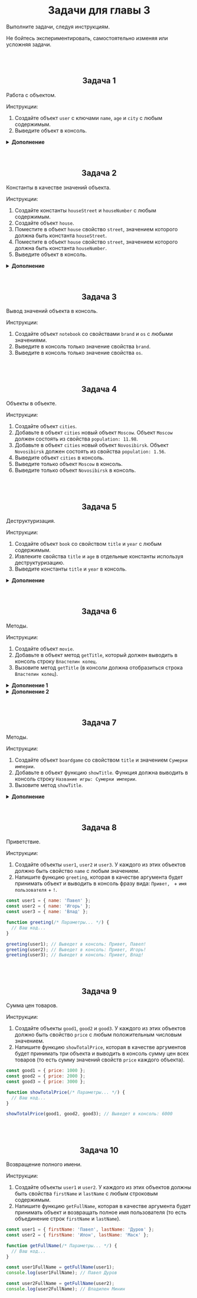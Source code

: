 <div align="center">

# Задачи для главы 3

</div>

Выполните задачи, следуя инструкциям.

Не бойтесь экспериментировать, самостоятельно изменяя или усложняя задачи.





<br />
<br />

<div align="center">

## Задача 1

</div>

Работа с объектом.

Инструкции:
1. Создайте объект `user` с ключами `name`, `age` и `city` с любым содержимым.
2. Выведите объект в консоль.

<details><summary><b>Дополнение</b></summary>
<p>

1. Добавьте в объект свойство `phone` со значением `+7 (123) 456 78-90`.
2. Измените значение свойства `age` на `21`.
3. Удалите свойство `city`.
4. Выведите объект в консоль.

</p>
</details>





<br />
<br />

<div align="center">

## Задача 2

</div>

Константы в качестве значений объекта.

Инструкции:
1. Создайте константы `houseStreet` и `houseNumber` с любым содержимым.
2. Создайте объект `house`.
3. Поместите в объект `house` свойство `street`, значением которого должна быть константа `houseStreet`.
4. Поместите в объект `house` свойство `street`, значением которого должна быть константа `houseNumber`.
5. Выведите объект в консоль.

<details><summary><b>Дополнение</b></summary>
<p>

1. Создайте переменную `key` со значением `wallColor`.
2. Поместите в объект `house` ключ, название которого должно быть такое же, как значение переменной `key` (значение самого свойства может быть любым).
3. Выведите объект в консоль.
4. Измените значение переменной `key` на `roofColor`.
5. Выведите объект в консоль.

</p>
</details>





<br />
<br />

<div align="center">

## Задача 3

</div>

Вывод значений объекта в консоль.

Инструкции:
1. Создайте объект `notebook` со свойствами `brand` и `os` с любыми значениями.
2. Выведите в консоль только значение свойства `brand`.
3. Выведите в консоль только значение свойства `os`.





<br />
<br />

<div align="center">

## Задача 4

</div>

Объекты в объекте.

Инструкции:
1. Создайте объект `cities`.
2. Добавьте в объект `cities` новый объект `Moscow`. Объект `Moscow` должен состоять из свойства `population: 11.98`.
3. Добавьте в объект `cities` новый объект `Novosibirsk`. Объект `Novosibirsk` должен состоять из свойства `population: 1.56`.
4. Выведите объект `cities` в консоль.
5. Выведите только объект `Moscow` в консоль.
6. Выведите только объект `Novosibirsk` в консоль.





<br />
<br />

<div align="center">

## Задача 5

</div>

Деструктуризация.

Инструкции:
1. Создайте объект `book` со свойством `title` и `year` с любым содержимым.
2. Извлеките свойства `title` и `age` в отдельные константы используя деструктуризацию.
3. Выведите константы `title` и `year` в консоль.

<details><summary><b>Дополнение</b></summary>
<p>

1. Добавьте в объект свойство `pages` с любым содержимым.
2. Извлеките свойство `pages` в константу с названием `bookPages` используя деструктуризацию.
3. Выведите константу `bookPages` в консоль.

</p>
</details>





<br />
<br />

<div align="center">

## Задача 6

</div>

Методы.

Инструкции:
1. Создайте объект `movie`.
2. Добавьте в объект метод `getTitle`, который должен выводить в консоль строку `Властелин колец`.
3. Вызовите метод `getTitle` (в консоли должна отобразиться строка `Властелин колец`).

<details><summary><b>Дополнение 1</b></summary>
<p>

1. Добавьте в объект метод `getYear`, который должен выводить в консоль число `2002`.
2. Вызовите метод `getYear` (в консоли должно отобразиться число `2002`).

</p>
</details>

<details><summary><b>Дополнение 2</b></summary>
<p>

1. Добавьте в объект метод `getCharacters`, который должен выводить в консоль массив `['Фродо', 'Арагорн', 'Гимли']`.
2. Вызовите метод `getCharacters` (в консоли должен отобразиться массив `['Фродо', 'Арагорн', 'Гимли']`).

</p>
</details>





<br />
<br />

<div align="center">

## Задача 7

</div>

Методы.

Инструкции:
1. Создайте объект `boardgame` со свойством `title` и значением `Сумерки империи`.
2. Добавьте в объект функцию `showTitle`. Функция должна выводить в консоль строку `Название игры: Сумерки империи`.
3. Вызовите метод `showTitle`.

<details><summary><b>Дополнение</b></summary>
<p>

1. В случае, если в предыдущих инструкциях в функции не использовали `this`, то измените код функции так, чтобы использовалось ключевое свойство `this`.

</p>
</details>





<br />
<br />

<div align="center">

## Задача 8

</div>

Приветствие.

Инструкции:
1. Создайте объекты `user1`, `user2` и `user3`. У каждого из этих объектов должно быть свойство `name` с любым значением.
2. Напишите функцию `greeting`, которая в качестве аргумента будет принимать объект и выводить в консоль фразу вида: `Привет, ` + `имя пользователя` + `!`.

```js
const user1 = { name: 'Павел' };
const user2 = { name: 'Игорь' };
const user3 = { name: 'Влад' };

function greeting(/* Параметры... */) {
  // Ваш код...
}

greeting(user1); // Выведет в консоль: Привет, Павел!
greeting(user2); // Выведет в консоль: Привет, Игорь!
greeting(user3); // Выведет в консоль: Привет, Влад!
```





<br />
<br />

<div align="center">

## Задача 9

</div>

Сумма цен товаров.

Инструкции:
1. Создайте объекты `good1`, `good2` и `good3`. У каждого из этих объектов должно быть свойство `price` с любым положительным числовым значением.
2. Напишите функцию `showTotalPrice`, которая в качестве аргументов будет принимать три объекта и выводить в консоль сумму цен всех товаров (то есть сумму значений свойств `price` каждого объекта).

```js
const good1 = { price: 1000 };
const good2 = { price: 2000 };
const good3 = { price: 3000 };

function showTotalPrice(/* Параметры... */) {
  // Ваш код...
}

showTotalPrice(good1, good2, good3); // Выведет в консоль: 6000
```





<br />
<br />

<div align="center">

## Задача 10

</div>

Возвращение полного имени.

Инструкции:
1. Создайте объекты `user1` и `user2`. У каждого из этих объектов должны быть свойства `firstName` и `lastName` с любым строковым содержимым.
2. Напишите функцию `getFullName`, которая в качестве аргумента будет принимать объект и возвращать полное имя пользователя (то есть объединение строк `firstName` и `lastName`).

```js
const user1 = { firstName: 'Павел', lastName: 'Дуров' };
const user2 = { firstName: 'Илон', lastName: 'Маск' };

function getFullName(/* Параметры... */) {
  // Ваш код...
}

const user1FullName = getFullName(user1);
console.log(user1FullName); // Павел Дуров

const user2FullName = getFullName(user2);
console.log(user2FullName); // Владилен Минин
```


